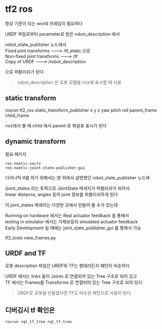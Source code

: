 # tf2 ros
항상 기준이 되는 world 프레임이 필요하다   

URDF 파일로부터 parameter로 받은 robot_description 에서   

robot_state_publisher 노드에서  
Fixed joint transforms ---> /tf_static 으로   
Non-fixed joint transforms ---> /tf   
Copy of URDF ---> /robot_description 

으로 퍼블리쉬가 된다  

> robot_description 은 로봇 모델을 rviz에 표시할 때 사용



## static transform

rosrun tf2_ros static_transform_publisher x y z yaw pitch roll parent_frame child_frame

rviz에서 볼 때 child 에서 parent 로 화살표 표시가 된다  


## dynamic transform

필요 패키지  
```
ros-noetic-xacro
ros-noetic-joint-state-publisher-gui
```

다이나믹 tf를 하기 위해서는 맨 위에서 설명했던 robot_state_publisher 노드에  

/joint_states 라는 토픽으로 JointState 메세지가 퍼블리쉬가 되어서   
linear distance, angles 등의 joint 정보를 퍼블리쉬하게 된다   

이 joint_states 메세지는 다양한 곳에서 만들어 줄 수가 있는데   

Running on hardware 에서는 Real actuator feedback 을 통해서   
testing in simulator 에서는 가제보등의 simulated actuator feedback   
Early Development 일 때에는 joint_state_publisher_gui 를 통해서 가능   

tf2_tools view_frames.py



## URDF and TF
로봇 description 파일인 URDF와 TF는 형태라든지 패턴이 비슷하다   

URDF 에서는 links 들이 Joints 로 연결되어 있는 Tree 구조로 되어 있고   
TF 에서는  Frames를  Transforms 로 연결되어 있는 Tree 구조로 되어 있다   

> URDF로 로봇을 만들었다면 TF도 비슷한 패턴으로 사용이 된다  


## 디버깅시 tf 확인은 

```
rosrun rqt_tf_tree rqt_tf_tree 
```
